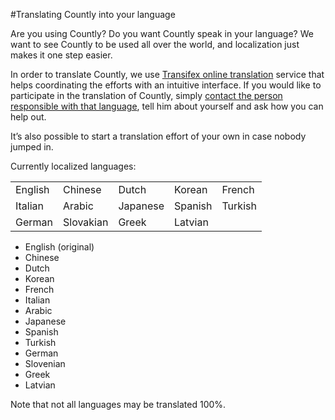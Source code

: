 #Translating Countly into your language

Are you using Countly? Do you want Countly speak in your language? We want to see Countly to be used all over the world, and localization just makes it one step easier.

In order to translate Countly, we use [Transifex online translation](https://www.transifex.com/projects/p/countly) service that helps coordinating the efforts with an intuitive interface. If you would like to participate in the translation of Countly, simply [contact the person responsible with that language](https://www.transifex.com/projects/p/countly/), tell him about yourself and ask how you can help out.

It’s also possible to start a translation effort of your own in case nobody jumped in.

Currently localized languages:

<table>
  <tr>
  <td>English</td>
  <td>Chinese</td>
  <td>Dutch</td>
  <td>Korean</td>
  <td>French</td>
  </tr>
  <tr>
  <td>Italian</td>
  <td>Arabic</td>
  <td>Japanese</td>
  <td>Spanish</td>
  <td>Turkish</td>
  </tr>
  <tr>
  <td>German</td>
  <td>Slovakian</td>
  <td>Greek</td>
  <td>Latvian</td>
  <td>&nbsp;</td>
  </tr>
</table>


* English  (original)
* Chinese
* Dutch
* Korean
* French
* Italian
* Arabic
* Japanese
* Spanish
* Turkish
* German
* Slovenian
* Greek
* Latvian

Note that not all languages may be translated 100%.
